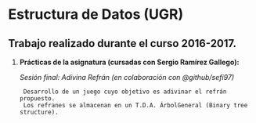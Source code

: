 # Estructura de Datos (UGR)
## Trabajo realizado durante el curso 2016-2017.

1. **Prácticas de la asignatura (cursadas con Sergio Ramírez Gallego):**

      *Sesión final: Adivina Refrán (en colaboración con @github/sefi97)*
     ```      
      Desarrollo de un juego cuyo objetivo es adivinar el refrán propuesto.
      Los refranes se almacenan en un T.D.A. ÁrbolGeneral (Binary tree structure).
     ```
